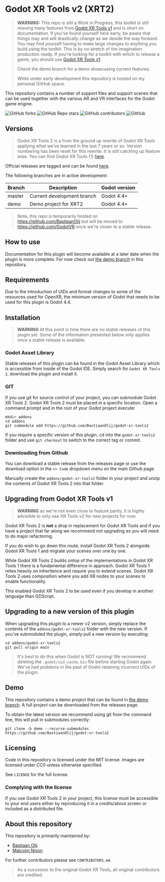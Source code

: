 # Godot XR Tools v2 (XRT2)

> **WARNING:** This repo is still a Work in Progress, this toolkit is still missing many features from [Godot XR Tools v1](https://github.com/godotvr/godot-xr-tools) and is short on documentation.
> If you've found yourself here early, be aware that things may and will drastically change as we deside the way forward.
> You may find yourself having to make large changes to anything you build using the toolkit.
> This is by no stretch of the imagination production ready.
> If you're looking for a toolkit with which to release a game, you should use [Godot XR Tools v1](https://github.com/godotvr/godot-xr-tools).
> 
> Check the demo branch for a demo showcasing current features.
>
> While under early development this repository is hosted on my personal GitHub space.

This repository contains a number of support files and support scenes that can be used together with the various AR and VR interfaces for the Godot game engine.

![GitHub forks](https://img.shields.io/github/forks/BastiaanOlij/godot-xr-tools2?style=plastic)
![GitHub Repo stars](https://img.shields.io/github/stars/BastiaanOlij/godot-xr-tools2?style=plastic)
![GitHub contributors](https://img.shields.io/github/contributors/BastiaanOlij/godot-xr-tools2?style=plastic)
![GitHub](https://img.shields.io/github/license/BastiaanOlij/godot-xr-tools2?style=plastic)

## Versions

> Godot XR Tools 2 is a from the ground up rewrite of Godot XR Tools applying what we've learned in the last 7 years or so.
> Version numbering has been reset for this rewrite.
> It is still catching up feature wise.
> You can find Godot XR Tools (1) [here](https://github.com/GodotVR/godot-xr-tools).

Official releases are tagged and can be found [here](https://github.com/BastiaanOlij/godot-xr-tools2/releases).

The following branches are in active development:

|  Branch   |  Description                  |  Godot version  |
|-----------|-------------------------------|-----------------|
|  master   | Current development branch    |  Godot 4.4+     |
|  demo     | Demo project for XRT2         |  Godot 4.4+     |

> Note, this repo is temporarily hosted on https://github.com/BastiaanOlij but will be moved to https://github.com/GodotVR once we're closer to a stable release.

## How to use

Documentation for this plugin will become available at a later date when the plugin is more complete.
For now check out [the demo branch](https://github.com/BastiaanOlij/godot-xr-tools2/tree/demo) in this repository.

## Requirements

Due to the introduction of UIDs and format changes to some of the resources used for OpenXR, the minimum version of Godot that needs to be used for this plugin is Godot 4.4.

## Installation

> **WARNING** At this point in time there are no stable releases of this plugin yet.
> Some of the information presented below only applies once a stable release is available.

### Godot Asset Library

Stable releases of this plugin can be found in the Godot Asset Library which is accessible from inside of the Godot IDE.
Simply search for `Godot XR Tools 2`, download the plugin and install it.

### GIT

If you use git for source control of your project, you can submodule Godot XR Tools 2. Godot XR Tools 2 must be placed in a specific location.
Open a command prompt and in the root of your Godot project execute:

```
mkdir addons
cd addons
git submodule add https://github.com/BastiaanOlij/godot-xr-tools2
```

If you require a specific version of this plugin, cd into the `godot-xr-tools2` folder and use `git checkout` to switch to the correct tag or commit.

### Downloading from Github

You can download a stable release from the releases page or use the download option in the `<> Code` dropdown menu on the main Github page.

Manually create the `addons/godot-xr-tools2` folder in your project and unzip the contents of Godot XR Tools 2 into that folder. 

## Upgrading from Godot XR Tools v1

> **WARNING** as we're not even close to feature parity, it is highly advisible to only use XR Tools v2 for new projects for now.

Godot XR Tools 2 is **not** a drop in replacement for Godot XR Tools and if you have a project that far along we recommend not upgrading as you will need to do major refactoring.

If you do wish to go down this route, install Godot XR Tools 2 alongside Godot XR Tools 1 and migrate your scenes over one by one.

While Godot XR Tools 2 builds ontop of the implementations in Godot XR Tools 1 there is a fundamental difference in approach.
Godot XR Tools 1 relies heavily on inheritence and require you to extend scenes.
Godot XR Tools 2 uses composition where you add XR nodes to your scenes to enable functionality.

This enabled Godot XR Tools 2 to be used even if you develop in another language than GDScript.

## Upgrading to a new version of this plugin

When upgrading this plugin to a newer v2 version, simply replace the contents of the `addons/godot-xr-tools2` folder with the new version.
If you've submoduled the plugin, simply pull a new version by executing:
```
cd addons/godot-xr-tools2
git pull origin main
```

> It's best to do this when Godot is NOT running!
> We recommend deleting the `.godot/uid_cache.bin` file before starting Godot again.
> We've had problems in the past of Godot retaining incorrect UIDs of the plugin. 

## Demo

This repository contains a demo project that can be found in [the demo branch](https://github.com/BastiaanOlij/godot-xr-tools2/tree/demo).
A full project can be downloaded from the releases page.

To obtain the latest version we recommend using git from the command line, this will pull in submodules correctly:
```
git clone -b demo --recurse-submodules https://github.com/BastiaanOlij/godot-xr-tools2
```

## Licensing

Code in this repository is licensed under the MIT license.
Images are licensed under CC0 unless otherwise specified.

See `LICENSE` for the full license.

### Complying with the license

If you use Godot XR Tools 2 in your project, this license must be accessible to your end users either by reproducing it in a credits/about screen or included as a distributed file.

## About this repository

This repository is primarily maintained by:
- [Bastiaan Olij](https://github.com/BastiaanOlij/)
- [Malcolm Nixon](https://github.com/Malcolmnixon/)

For further contributors please see `CONTRIBUTORS.md`

> As a successor to the original Godot XR Tools, all original contributors are credited.

